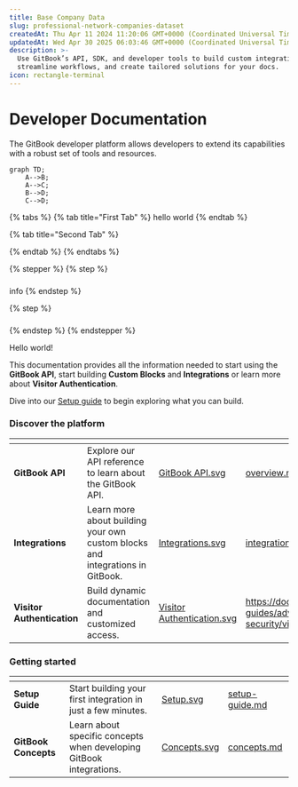 ```yaml
---
title: Base Company Data
slug: professional-network-companies-dataset
createdAt: Thu Apr 11 2024 11:20:06 GMT+0000 (Coordinated Universal Time)
updatedAt: Wed Apr 30 2025 06:03:46 GMT+0000 (Coordinated Universal Time)
description: >-
  Use GitBook’s API, SDK, and developer tools to build custom integrations,
  streamline workflows, and create tailored solutions for your docs.
icon: rectangle-terminal
---
```


# Developer Documentation

The GitBook developer platform allows developers to extend its capabilities with a robust set of tools and resources.



```mermaid
graph TD;
    A-->B;
    A-->C;
    B-->D;
    C-->D;

```



{% tabs %}
{% tab title="First Tab" %}
hello world
{% endtab %}

{% tab title="Second Tab" %}

{% endtab %}
{% endtabs %}





{% stepper %}
{% step %}
###

info
{% endstep %}

{% step %}
###


{% endstep %}
{% endstepper %}

Hello world!

This documentation provides all the information needed to start using the **GitBook API**, start building **Custom Blocks** and **Integrations** or learn more about **Visitor Authentication**.

Dive into our [Setup guide](getting-started/setup-guide.md) to begin exploring what you can build.

### Discover the platform

<table data-view="cards"><thead><tr><th></th><th></th><th data-hidden data-card-cover data-type="files"></th><th data-hidden data-card-target data-type="content-ref"></th></tr></thead><tbody><tr><td><strong>GitBook API</strong></td><td>Explore our API reference to learn about the GitBook API.</td><td><a href=".gitbook/assets/GitBook API.svg">GitBook API.svg</a></td><td><a href="gitbook-api/overview.md">overview.md</a></td></tr><tr><td><strong>Integrations</strong></td><td>Learn more about building your own custom blocks and integrations in GitBook.</td><td><a href=".gitbook/assets/Integrations.svg">Integrations.svg</a></td><td><a href="integrations/integrations.md">integrations.md</a></td></tr><tr><td><strong>Visitor Authentication</strong></td><td>Build dynamic documentation and customized access.</td><td><a href=".gitbook/assets/Visitor Authentication.svg">Visitor Authentication.svg</a></td><td><a href="https://docs.gitbook.com/advanced-guides/advanced-sharing-and-security/visitor-authentication">https://docs.gitbook.com/advanced-guides/advanced-sharing-and-security/visitor-authentication</a></td></tr></tbody></table>

### Getting started

<table data-card-size="large" data-view="cards" data-full-width="false"><thead><tr><th></th><th></th><th data-hidden data-card-cover data-type="files"></th><th data-hidden data-card-target data-type="content-ref"></th></tr></thead><tbody><tr><td><strong>Setup Guide</strong></td><td>Start building your first integration in just a few minutes.</td><td><a href=".gitbook/assets/Setup.svg">Setup.svg</a></td><td><a href="getting-started/setup-guide.md">setup-guide.md</a></td></tr><tr><td><strong>GitBook Concepts</strong></td><td>Learn about specific concepts when developing GitBook integrations.</td><td><a href=".gitbook/assets/Concepts.svg">Concepts.svg</a></td><td><a href="getting-started/concepts.md">concepts.md</a></td></tr></tbody></table>
